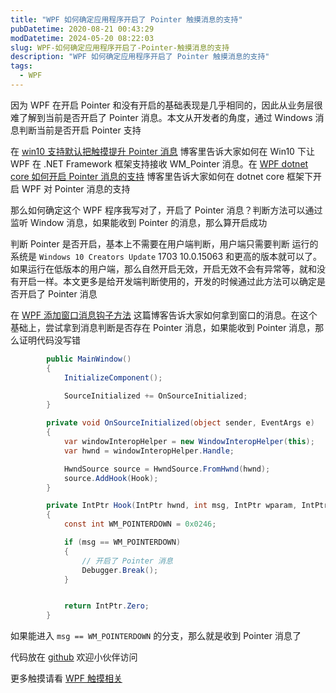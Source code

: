 ```yaml
---
title: "WPF 如何确定应用程序开启了 Pointer 触摸消息的支持"
pubDatetime: 2020-08-21 00:43:29
modDatetime: 2024-05-20 08:22:03
slug: WPF-如何确定应用程序开启了-Pointer-触摸消息的支持
description: "WPF 如何确定应用程序开启了 Pointer 触摸消息的支持"
tags:
  - WPF
---
```





因为 WPF 在开启 Pointer 和没有开启的基础表现是几乎相同的，因此从业务层很难了解到当前是否开启了 Pointer 消息。本文从开发者的角度，通过 Windows 消息判断当前是否开启 Pointer 支持

<!--more-->


<!-- CreateTime:2020/8/21 8:43:29 -->

在 [win10 支持默认把触摸提升 Pointer 消息](https://blog.lindexi.com/post/win10-%E6%94%AF%E6%8C%81%E9%BB%98%E8%AE%A4%E6%8A%8A%E8%A7%A6%E6%91%B8%E6%8F%90%E5%8D%87-Pointer-%E6%B6%88%E6%81%AF.html) 博客里告诉大家如何在 Win10 下让 WPF 在 .NET Framework 框架支持接收 WM_Pointer 消息。在 [WPF dotnet core 如何开启 Pointer 消息的支持](https://blog.lindexi.com/post/WPF-dotnet-core-%E5%A6%82%E4%BD%95%E5%BC%80%E5%90%AF-Pointer-%E6%B6%88%E6%81%AF%E7%9A%84%E6%94%AF%E6%8C%81.html ) 博客里告诉大家如何在 dotnet core 框架下开启 WPF 对 Pointer 消息的支持

那么如何确定这个 WPF 程序我写对了，开启了 Pointer 消息？判断方法可以通过监听 Window 消息，如果能收到 Pointer 的消息，那么算开启成功

判断 Pointer 是否开启，基本上不需要在用户端判断，用户端只需要判断 运行的系统是 `Windows 10 Creators Update` 1703 10.0.15063 和更高的版本就可以了。如果运行在低版本的用户端，那么自然开启无效，开启无效不会有异常等，就和没有开启一样。本文更多是给开发端判断使用的，开发的时候通过此方法可以确定是否开启了 Pointer 消息

在 [WPF 添加窗口消息钩子方法](https://blog.lindexi.com/post/WPF-%E6%B7%BB%E5%8A%A0%E7%AA%97%E5%8F%A3%E6%B6%88%E6%81%AF%E9%92%A9%E5%AD%90%E6%96%B9%E6%B3%95.html) 这篇博客告诉大家如何拿到窗口的消息。在这个基础上，尝试拿到消息判断是否存在 Pointer 消息，如果能收到 Pointer 消息，那么证明代码没写错

```csharp
        public MainWindow()
        {
            InitializeComponent();

            SourceInitialized += OnSourceInitialized;
        }

        private void OnSourceInitialized(object sender, EventArgs e)
        {
            var windowInteropHelper = new WindowInteropHelper(this);
            var hwnd = windowInteropHelper.Handle;

            HwndSource source = HwndSource.FromHwnd(hwnd);
            source.AddHook(Hook);
        }

        private IntPtr Hook(IntPtr hwnd, int msg, IntPtr wparam, IntPtr lparam, ref bool handled)
        {
            const int WM_POINTERDOWN = 0x0246;

            if (msg == WM_POINTERDOWN)
            {
                // 开启了 Pointer 消息
                Debugger.Break();
            }


            return IntPtr.Zero;
        }
```

如果能进入 `msg == WM_POINTERDOWN` 的分支，那么就是收到 Pointer 消息了

代码放在 [github](https://github.com/lindexi/lindexi_gd/tree/a91924abc9c0254edfb8bb567a66c6e796d3a7dd/KemjawyecawDurbahelal) 欢迎小伙伴访问

更多触摸请看 [WPF 触摸相关](https://blog.lindexi.com/post/WPF-%E8%A7%A6%E6%91%B8%E7%9B%B8%E5%85%B3.html )

